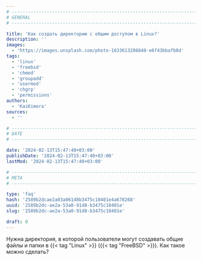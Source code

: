 ```yaml
---
# -------------------------------------------------------------------------------------------------------------------- #
# GENERAL
# -------------------------------------------------------------------------------------------------------------------- #

title: 'Как создать директорию с общим доступом в Linux?'
description: ''
images:
  - 'https://images.unsplash.com/photo-1633613286848-e6f43bbafb8d'
tags:
  - 'linux'
  - 'freebsd'
  - 'chmod'
  - 'groupadd'
  - 'usermod'
  - 'chgrp'
  - 'permissions'
authors:
  - 'KaiKimera'
sources:
  - ''

# -------------------------------------------------------------------------------------------------------------------- #
# DATE
# -------------------------------------------------------------------------------------------------------------------- #

date: '2024-02-13T15:47:40+03:00'
publishDate: '2024-02-13T15:47:40+03:00'
lastMod: '2024-02-13T15:47:40+03:00'

# -------------------------------------------------------------------------------------------------------------------- #
# META
# -------------------------------------------------------------------------------------------------------------------- #

type: 'faq'
hash: '2589b2dcae2a03a061d8b3475c10401e4a678268'
uuid: '2589b2dc-ae2a-53a0-91d8-b3475c10401e'
slug: '2589b2dc-ae2a-53a0-91d8-b3475c10401e'

draft: 0
---
```


Нужна директория, в которой пользователи могут создавать общие файлы и папки в {{< tag "Linux" >}} ({{< tag "FreeBSD" >}}). Как такое можно сделать?

<!--more-->

